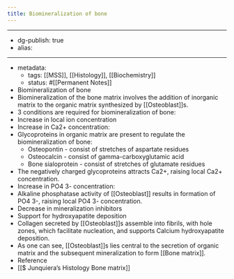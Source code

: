 ```yaml
---
title: Biomineralization of bone
---
```


- --
- dg-publish: true
- alias:
- --
- metadata:
	- tags: [[MSS]], [[Histology]], [[Biochemistry]]
	- status: #[[Permanent Notes]]
- Biomineralization of bone
- Biomineralization of the bone matrix involves the addition of inorganic matrix to the organic matrix synthesized by [[Osteoblast]]s.
- 3 conditions are required for biomineralization of bone:
- Increase in local ion concentration
- Increase in Ca2+ concentration:
- Glycoproteins in organic matrix are present to regulate the biomineralization of bone:
	- Osteopontin - consist of stretches of aspartate residues
	- Osteocalcin - consist of gamma-carboxyglutamic acid
	- Bone sialoprotein - consist of stretches of glutamate residues
- The negatively charged glycoproteins attracts Ca2+, raising local Ca2+ concentration.
- Increase in PO4 3- concentration:
- Alkaline phosphatase activity of [[Osteoblast]] results in formation of PO4 3-, raising local PO4 3- concentration.
- Decrease in mineralization inhibitors
- Support for hydroxyapatite deposition
- Collagen secreted by [[Osteoblast]]s assemble into fibrils, with hole zones, which facilitate nucleation, and supports Calcium hydroxyapatite deposition.
- As one can see, [[Osteoblast]]s lies central to the secretion of organic matrix and the subsequent mineralization to form [[Bone matrix]].
- Reference
- [[$ Junquiera’s Histology  Bone matrix]]